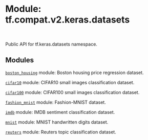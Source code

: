 <div itemscope itemtype="http://developers.google.com/ReferenceObject">
<meta itemprop="name" content="tf.compat.v2.keras.datasets" />
<meta itemprop="path" content="Stable" />
</div>

# Module: tf.compat.v2.keras.datasets


<table class="tfo-notebook-buttons tfo-api" align="left">
</table>



Public API for tf.keras.datasets namespace.



## Modules

[`boston_housing`](../../../../tf/compat/v2/keras/datasets/boston_housing.md) module: Boston housing price regression dataset.

[`cifar10`](../../../../tf/compat/v2/keras/datasets/cifar10.md) module: CIFAR10 small images classification dataset.

[`cifar100`](../../../../tf/compat/v2/keras/datasets/cifar100.md) module: CIFAR100 small images classification dataset.

[`fashion_mnist`](../../../../tf/compat/v2/keras/datasets/fashion_mnist.md) module: Fashion-MNIST dataset.

[`imdb`](../../../../tf/compat/v2/keras/datasets/imdb.md) module: IMDB sentiment classification dataset.

[`mnist`](../../../../tf/compat/v2/keras/datasets/mnist.md) module: MNIST handwritten digits dataset.

[`reuters`](../../../../tf/compat/v2/keras/datasets/reuters.md) module: Reuters topic classification dataset.



